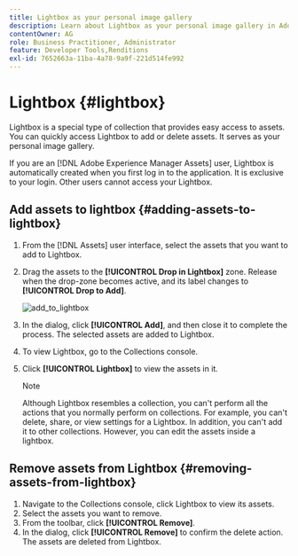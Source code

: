 ```yaml
---
title: Lightbox as your personal image gallery
description: Learn about Lightbox as your personal image gallery in Adobe Experience Manager Assets].
contentOwner: AG
role: Business Practitioner, Administrator
feature: Developer Tools,Renditions
exl-id: 7652663a-11ba-4a78-9a9f-221d514fe992
---
```

# Lightbox {#lightbox}

Lightbox is a special type of collection that provides easy access to assets. You can quickly access Lightbox to add or delete assets. It serves as your personal image gallery.

If you are an [!DNL Adobe Experience Manager Assets] user, Lightbox is automatically created when you first log in to the application. It is exclusive to your login. Other users cannot access your Lightbox.

## Add assets to lightbox {#adding-assets-to-lightbox}

1. From the [!DNL Assets] user interface, select the assets that you want to add to Lightbox.
1. Drag the assets to the **[!UICONTROL Drop in Lightbox]** zone. Release when the drop-zone becomes active, and its label changes to **[!UICONTROL Drop to Add]**.

   ![add_to_lightbox](assets/add_to_lightbox.png)

1. In the dialog, click **[!UICONTROL Add]**, and then close it to complete the process. The selected assets are added to Lightbox.
1. To view Lightbox, go to the Collections console.
1. Click **[!UICONTROL Lightbox]** to view the assets in it.

   >[!NOTE]
   >
   >Although Lightbox resembles a collection, you can't perform all the actions that you normally perform on collections. For example, you can't delete, share, or view settings for a Lightbox. In addition, you can't add it to other collections. However, you can edit the assets inside a lightbox.

## Remove assets from Lightbox {#removing-assets-from-lightbox}

1. Navigate to the Collections console, click Lightbox to view its assets.
1. Select the assets you want to remove.
1. From the toolbar, click **[!UICONTROL Remove]**.
1. In the dialog, click **[!UICONTROL Remove]** to confirm the delete action. The assets are deleted from Lightbox.
